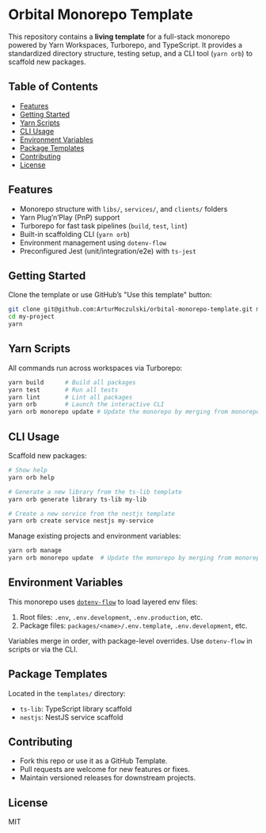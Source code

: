 # Orbital Monorepo Template

This repository contains a **living template** for a full-stack monorepo powered by Yarn Workspaces, Turborepo, and TypeScript. It provides a standardized directory structure, testing setup, and a CLI tool (`yarn orb`) to scaffold new packages.

## Table of Contents

- [Features](#features)
- [Getting Started](#getting-started)
- [Yarn Scripts](#yarn-scripts)
- [CLI Usage](#cli-usage)
- [Environment Variables](#environment-variables)
- [Package Templates](#package-templates)
- [Contributing](#contributing)
- [License](#license)

## Features

- Monorepo structure with `libs/`, `services/`, and `clients/` folders
- Yarn Plug’n’Play (PnP) support
- Turborepo for fast task pipelines (`build`, `test`, `lint`)
- Built-in scaffolding CLI (`yarn orb`)
- Environment management using `dotenv-flow`
- Preconfigured Jest (unit/integration/e2e) with `ts-jest`

## Getting Started

Clone the template or use GitHub’s "Use this template" button:

```bash
git clone git@github.com:ArturMoczulski/orbital-monorepo-template.git my-project
cd my-project
yarn
```

## Yarn Scripts

All commands run across workspaces via Turborepo:

```bash
yarn build      # Build all packages
yarn test       # Run all tests
yarn lint       # Lint all packages
yarn orb        # Launch the interactive CLI
yarn orb monorepo update # Update the monorepo by merging from monorepo-template remote
```

## CLI Usage

Scaffold new packages:

```bash
# Show help
yarn orb help

# Generate a new library from the ts-lib template
yarn orb generate library ts-lib my-lib

# Create a new service from the nestjs template
yarn orb create service nestjs my-service
```

Manage existing projects and environment variables:

```bash
yarn orb manage
yarn orb monorepo update  # Update the monorepo by merging from monorepo-template remote
```

## Environment Variables

This monorepo uses [`dotenv-flow`](https://github.com/kerimdzhanov/dotenv-flow) to load layered env files:

1. Root files: `.env`, `.env.development`, `.env.production`, etc.
2. Package files: `packages/<name>/.env.template`, `.env.development`, etc.

Variables merge in order, with package-level overrides. Use `dotenv-flow` in scripts or via the CLI.

## Package Templates

Located in the `templates/` directory:

- `ts-lib`: TypeScript library scaffold
- `nestjs`: NestJS service scaffold

## Contributing

- Fork this repo or use it as a GitHub Template.
- Pull requests are welcome for new features or fixes.
- Maintain versioned releases for downstream projects.

## License

MIT
